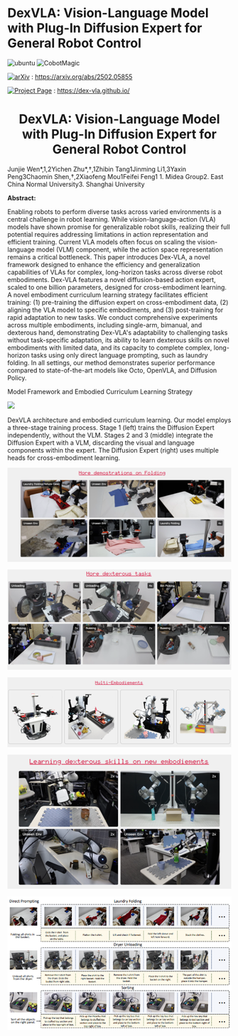 # DexVLA: Vision-Language Model with Plug-In Diffusion Expert for General Robot Control

![ubuntu](https://img.shields.io/badge/Device-Cobot%20Magic-blue.svg)  ![CobotMagic](https://img.shields.io/badge/DexVLA-orange.svg)

[![arXiv](https://img.shields.io/badge/arXiv-181717?logo=arXiv&logoColor=white)](https://arxiv.org/abs/2502.05855) : https://arxiv.org/abs/2502.05855

[![Project Page](https://img.shields.io/badge/Project_Page-181717?logo=GitHub&logoColor=white)](https://dex-vla.github.io/) : https://dex-vla.github.io/

<h1 align="center">
	DexVLA: Vision-Language Model with Plug-In Diffusion Expert for General Robot Control<br>
</h1>
Junjie Wen*,1,2Yichen Zhu*,†,1Zhibin Tang1Jinming Li1,3Yaxin Peng3Chaomin Shen,†,2Xiaofeng Mou1Feifei Feng1
1. Midea Group2. East China Normal University3. Shanghai University

**Abstract:**

Enabling robots to perform diverse tasks across varied environments is a central challenge in robot learning. While vision-language-action (VLA) models have shown promise for generalizable robot skills, realizing their full potential requires addressing limitations in action representation and efficient training. Current VLA models often focus on scaling the vision-language model (VLM) component, while the action space representation remains a critical bottleneck. This paper introduces Dex-VLA, a novel framework designed to enhance the efficiency and generalization capabilities of VLAs for complex, long-horizon tasks across diverse robot embodiments. Dex-VLA features a novel diffusion-based action expert, scaled to one billion parameters, designed for cross-embodiment learning. A novel embodiment curriculum learning strategy facilitates efficient training: (1) pre-training the diffusion expert on cross-embodiment data, (2) aligning the VLA model to specific embodiments, and (3) post-training for rapid adaptation to new tasks. We conduct comprehensive experiments across multiple embodiments, including single-arm, bimanual, and dexterous hand, demonstrating Dex-VLA's adaptability to challenging tasks without task-specific adaptation, its ability to learn dexterous skills on novel embodiments with limited data, and its capacity to complete complex, long-horizon tasks using only direct language prompting, such as laundry folding. In all settings, our method demonstrates superior performance compared to state-of-the-art models like Octo, OpenVLA, and Diffusion Policy.

Model Framework and Embodied Curriculum Learning Strategy

![](./assets/DexVLA.png)

DexVLA architecture and embodied curriculum learning. Our model employs a three-stage training process. Stage 1 (left) trains the Diffusion Expert independently, without the VLM. Stages 2 and 3 (middle) integrate the Diffusion Expert with a VLM, discarding the visual and language components within the expert. The Diffusion Expert (right) uses multiple heads for cross-embodiment learning.

![1740464997770](./assets/DexVLA1.png)

![1740465032330](./assets/DexVLA2.png)

![1740465056625](./assets/DexVLA3.png)

![1740465085344](./assets/DexVLA4.png)

![1740465267600](./assets/DexVLA5.png)
